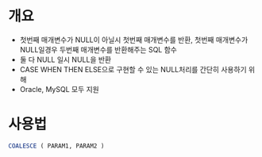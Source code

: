 # 개요

- 첫번째 매개변수가 NULL이 아닐시 첫번째 매개변수를 반환, 첫번째 매개변수가 NULL일경우 두번째 매개변수를 반환해주는 SQL 함수
- 둘 다 NULL 일시 NULL을 반환
- CASE WHEN THEN ELSE으로 구현할 수 있는 NULL처리를 간단히 사용하기 위해
- Oracle, MySQL 모두 지원

# 사용법

```sql
COALESCE ( PARAM1, PARAM2 )
```